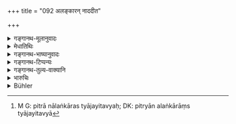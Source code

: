 +++
title = "092 अलङ्कारन् नाददीत"

+++

<details><summary>गङ्गानथ-मूलानुवादः</summary>

When the girl chooses her own husband, she should not take away any ornaments given to her either by her father, or mother or brother; if she did take them, she would be a thief.—(92)
</details>

<details><summary>मेधातिथिः</summary>

भ्रात्रादिभिर् यद् आदौ दत्तं स्वयंवरणाभिप्रायं तस्या अजानद्भिस् तद् अलंकरणं तेषाम् एव प्रत्यर्पयेत् । यदि तु तथाविधाया एव ददाति तदा न त्यागः । तेनास्मै न वयम् एनां दास्याम इत्य् एवमभिप्रायं यद्भूषणं न तस्मिन्न् अन्यथात्वम् आपन्ने युक्तम् । **स्तेनः स्याद्** इति पुंलिङ्गेन पाट्ःआन्तरम् । वरस्य चौरत्वम् आहुः । तस्मात् तेनालङ्करस् त्याजयितव्यः[^२४५] ॥ ९.९२ ॥


[^२४५]:
     M G: pitrā nālaṅkāras tyājayitavyaḥ; DK: pitryān alaṅkārāṃs tyājayitavyā
</details>

<details><summary>गङ्गानथ-भाष्यानुवादः</summary>

Ornaments that may have been given to her on previous occasions by her
brother or other relations, who would be ignorant of her desire to
choose her own husband,—all such ornaments she should hand back to them.
She is not to give up what has been given to her after she has actually
done the act

It is only when the ornament has been given to her beforehand by
persons, with the motive that she shall not be given to a particular
person,—and yet it is this same person that the girl chooses for her
husband,—it is not right for her to retain the gift

‘*Stenaḥ*,’ in the masculine form, is another reading for ‘*Stenā*’; in
which case the ‘theft’ would lie upon the bridegroom; in which case, the
father should force him to give up the ornament.—(92)
</details>

<details><summary>गङ्गानथ-टिप्पन्यः</summary>

‘*Stenaḥ*’ is not the reading of Medhātithi, who only notes it as a
*vār. lec*.

This verse is quoted in *Vīramitrodaya* (Saṃskāra, p. 772);—in
*Nirṇayasindhu* (p. 223);—in *Aparārka* (p. 94);—in *Madanapārijāta* (p.
148);—in *Smṛticandrikā* (Saṃskāra, p. 217);—and in *Saṃskāraratnamālā*
(p. 501).
</details>

<details><summary>गङ्गानथ-तुल्य-वाक्यानि</summary>

**(verses 9.90-92)  
**

See Comparative notes for [Verse
9.90].
</details>

<details><summary>भारुचिः</summary>

अन्ये त्व् एवम् इमं श्लोकं पठन्ति- "नाददीत त्व् अलंकारं पित्र्यं कन्यास्वयंवरे, मातृकं भ्रातृदत्तं वा स्तेनः स्याद् यदि तं हरेत्" । एवं चापाठे पुरुषविषयः स्लोको भवति ॥ ९.९२ ॥
</details>

<details><summary>Bühler</summary>

092	A maiden who choses for herself, shall not take with her any ornaments, given by her father or her mother, or her brothers; if she carries them away, it will be theft.
</details>
